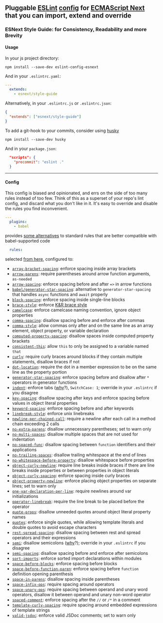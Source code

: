 ## Pluggable [ESLint](http://eslint.org/docs/about/) [config](http://eslint.org/docs/developer-guide/shareable-configs) for [ECMAScript Next](kangax.github.io/compat-table/esnext) that you can import, extend and override

### ESNext Style Guide: for Consistency, Readability and more Brevity

#### Usage

In your js project directory:

```shell
npm install --save-dev eslint-config-esnext
```

And in your `.eslintrc.yaml`:

```yaml
---
  extends:
    - esnext/style-guide
```

Alternatively, in your `.eslintrc.js` or `.eslintrc.json`:

```json
{
  "extends": ["esnext/style-guide"]
}
```

To add a git-hook to your commits, consider using [husky](https://github.com/typicode/husky)

```shell
npm install --save-dev husky
```

And in your `package.json`:

```json
  "scripts": {
    "precommit": "eslint ."
  }
```

---

#### Config

This config is biased and opinionated, and errs on the side of too many rules instead of too few. Think of this as a superset of your repo's lint config, and discard what you don't like in it. It's easy to override and disable the rules you find inconvenient.

```yaml
---
  plugins:
    - babel
```

provides [some alternatives](https://github.com/babel/eslint-plugin-babel) to standard rules that are better compatible with babel-supported code

```yaml
  rules:
```

selected [from here](http://eslint.org/docs/rules/), configured to:

- [`array-bracket-spacing`](http://eslint.org/docs/rules/array-bracket-spacing): enforce spacing inside array brackets
- [`arrow-parens`](http://eslint.org/docs/rules/arrow-parens): require parentheses around arrow function arguments, `as-needed`
- [`arrow-spacing`](http://eslint.org/docs/rules/arrow-spacing): enforce spacing before and after `=>` in arrow functions
- [`babel/generator-star-spacing`](https://github.com/babel/eslint-plugin-babel#rules): alternative to `generator-star-spacing` that handles `async` functions and `await` properly
- [`block-spacing`](http://eslint.org/docs/rules/block-spacing): enforce spacing inside single-line blocks
- [`brace-style`](http://eslint.org/docs/rules/brace-style): enforce [K&R brace style](https://www.wikiwand.com/en/Indent_style#/K.26R_style)
- [`camelcase`](http://eslint.org/docs/rules/camelcase): enforce camelcase naming convention, ignore object properties
- [`comma-spacing`](http://eslint.org/docs/rules/comma-spacing): disallow spacing before and enforce after commas
- [`comma-style`](http://eslint.org/docs/rules/comma-style): allow commas only after and on the same line as an array element, object property, or variable declaration
- [`computed-property-spacing`](http://eslint.org/docs/rules/computed-property-spacing): disallow spaces inside computed property brackets
- [`consistent-this`](http://eslint.org/docs/rules/consistent-this): allow `this` to only be assigned to a variable named `that`
- [`curly`](http://eslint.org/docs/rules/curly): require curly braces around blocks if they contain multiple statements, disallow braces if not
- [`dot-location`](http://eslint.org/docs/rules/dot-location): require the dot in a member expression to be on the same line as the property portion
- [`generator-star-spacing`](http://eslint.org/docs/rules/generator-star-spacing): enforce spacing before and disallow after `*` operators in generator functions
- [`indent`](http://eslint.org/docs/rules/indent): enforce tabs ([w](http://programmers.stackexchange.com/a/72)[h](http://lea.verou.me/2012/01/why-tabs-are-clearly-superior/)[y](https://news.ycombinator.com/item?id=11801496)?), `SwitchCase: 1`; override in your `.eslintrc` if you disagree
- [`key-spacing`](http://eslint.org/docs/rules/key-spacing): disallow spacing after keys and enforce spacing before values in object literal properties
- [`keyword-spacing`](http://eslint.org/docs/rules/keyword-spacing): enforce spacing before and after keywords
- [`linebreak-style`](http://eslint.org/docs/rules/linebreak-style): enforce unix linebreaks
- [`newline-per-chained-call`](http://eslint.org/docs/rules/newline-per-chained-call): require a newline after each call in a method chain exceeding 2 calls
- [`no-extra-parens`](http://eslint.org/docs/rules/no-extra-parens): disallow unnecessary parentheses; set to warn only
- [`no-multi-spaces`](http://eslint.org/docs/rules/no-multi-spaces): disallow multiple spaces that are not used for indentation
- [`no-spaced-func`](http://eslint.org/docs/rules/no-spaced-func): disallow spacing between `function` identifiers and their applications
- [`no-trailing-spaces`](http://eslint.org/docs/rules/no-trailing-spaces): disallow trailing whitespace at the end of lines
- [`no-whitespace-before-property`](http://eslint.org/docs/rules/no-whitespace-before-property): disallow whitespace before properties
- [`object-curly-newline`](http://eslint.org/docs/rules/object-curly-newline): require line breaks inside braces if there are line breaks inside properties or between properties in object literals
- [`object-curly-spacing`](http://eslint.org/docs/rules/object-curly-spacing): enforce spacing inside curly braces
- [`object-property-newline`](http://eslint.org/docs/rules/object-property-newline): enforce placing object properties on separate lines; set to warn only
- [`one-var-declaration-per-line`](http://eslint.org/docs/rules/one-var-declaration-per-line): require newlines around var initializations
- [`operator-linebreak`](http://eslint.org/docs/rules/operator-linebreak): require the line break to be placed before the operator
- [`quote-props`](http://eslint.org/docs/rules/quote-props): disallow unneeded quotes around object literal property names
- [`quotes`](http://eslint.org/docs/rules/quotes): enforce single quotes, while allowing template literals and double quotes to avoid escape characters
- [`rest-spread-spacing`](http://eslint.org/docs/rules/rest-spread-spacing): disallow spacing between rest and spread operators and their expressions
- [`semi`](http://eslint.org/docs/rules/semi): disallow semicolons ([w](http://blog.izs.me/post/2353458699/an-open-letter-to-javascript-leaders-regarding)[h](http://inimino.org/~inimino/blog/javascript_semicolons)[y](http://mislav.net/2010/05/semicolons/)?); override in your `.eslintrc` if you disagree
- [`semi-spacing`](http://eslint.org/docs/rules/semi-spacing): disallow spacing before and enforce after semicolons
- [`sort-imports`](http://eslint.org/docs/rules/sort-imports): enforce sorted import declarations within modules
- [`space-before-blocks`](http://eslint.org/docs/rules/space-before-blocks): enforce spacing before blocks
- [`space-before-function-paren`](http://eslint.org/docs/rules/space-before-function-paren): enforce spacing before `function` definition opening parenthesis
- [`space-in-parens`](http://eslint.org/docs/rules/space-in-parens): disallow spacing inside parentheses
- [`space-infix-ops`](http://eslint.org/docs/rules/space-infix-ops): require spacing around operators
- [`space-unary-ops`](http://eslint.org/docs/rules/space-unary-ops): require spacing between operand and unary word operators, disallow it between operand and unary non-word operator
- [`spaced-comment`](http://eslint.org/docs/rules/spaced-comment): enforce spacing after the `//` or `/*` in a comment
- [`template-curly-spacing`](http://eslint.org/docs/rules/template-curly-spacing):  require spacing around embedded expressions of template strings
- [`valid-jsdoc`](http://eslint.org/docs/rules/valid-jsdoc): enforce valid JSDoc comments; set to warn only
